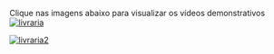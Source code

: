 Clique nas imagens abaixo para visualizar os vídeos demonstrativos
[![livraria](https://user-images.githubusercontent.com/24660048/28236494-007a5102-68fe-11e7-8e58-c9f5374f05f6.png)](https://drive.google.com/file/d/0Bypxwde3_a_iMkZrb2RiQ2ZLSTg/view?usp=sharing)

[![livraria2](https://user-images.githubusercontent.com/24660048/28236550-f6cf881a-68fe-11e7-8bd3-b7c6869e460c.png)](https://drive.google.com/file/d/0Bypxwde3_a_iejhrS0lkbXRpVms/view?usp=sharing)

